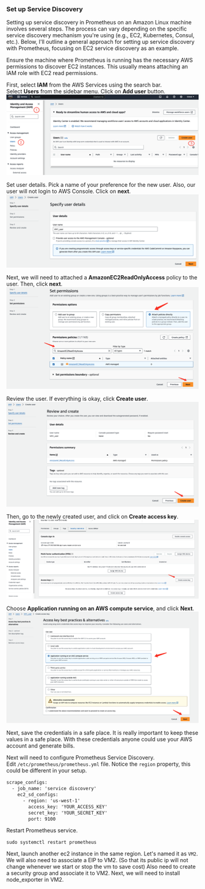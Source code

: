 ### Set up Service Discovery

Setting up service discovery in Prometheus on an Amazon Linux machine involves several steps. The process can vary depending on the specific service discovery mechanism you're using (e.g., EC2, Kubernetes, Consul, etc.). Below, I'll outline a general approach for setting up service discovery with Prometheus, focusing on EC2 service discovery as an example.

Ensure the machine where Prometheus is running has the necessary AWS permissions to discover EC2 instances. This usually means attaching an IAM role with EC2 read permissions.

First, select **IAM** from the AWS Services using the search bar.
Select **Users** from the sidebar menu.
Click on **Add user** button.
![](doc_images/iam_step1.png)

Set user details. Pick a name of your preference for the new user. Also, our user will not login to AWS Console. Click on **next**. 
![](doc_images/iam_step2.png)

Next, we will need to attached a **AmazonEC2ReadOnlyAccess** policy to the user. Then, click **next**.
![](doc_images/iam_step3.png)

Review the user. If everything is okay, click **Create user**.
![](doc_images/iam_step4.png)

Then, go to the newly created user, and click on **Create access key**. 
![](doc_images/iam_create_access_key.png)

Choose **Application running on an AWS compute service**, and click **Next**.
![](doc_images/iam_create_access_key_2.png)

Next, save the credentials in a safe place. It is really important to keep these values in a safe place. With these credentials anyone could use your AWS account and generate bills.

Next will need to configure Prometheus Service Discovery. 
Edit `/etc/prometheus/prometheus.yml` file. Notice the `region` property, this could be different in your setup.
```
scrape_configs: 
  - job_name: 'service discovery'
    ec2_sd_configs:
      - region: 'us-west-1' 
        access_key: 'YOUR_ACCESS_KEY' 
        secret_key: 'YOUR_SECRET_KEY' 
        port: 9100
```

Restart Prometheus service.
```
sudo systemctl restart prometheus
```

Next, launch another ec2 instance in the same region. Let's named it as `VM2`. 
We will also need to associate a EIP to VM2. (So that its public ip will not change whenever we start or stop the vm to save cost)
Also need to create a security group and associate it to VM2. 
Next, we will need to install node_exporter in VM2.